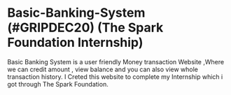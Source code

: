 # Basic-Banking-System (#GRIPDEC20) (The Spark Foundation Internship)
Basic Banking System is a user friendly Money transaction Website ,Where we can credit amount , view balance  and you can also view whole transaction history.
I Creted this website to complete my Internship which i got through The Spark Foundation.
